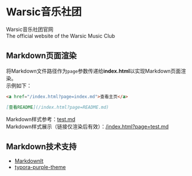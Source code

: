 # Warsic音乐社团
Warsic音乐社团官网  
The official website of the Warsic Music Club  

## Markdown页面渲染
将Markdown文件路径作为`page`参数传递给**index.html**以实现Markdown页面渲染。  
示例如下：  
```html
<a href="/index.html?page=index.md">查看主页</a>
```
```markdown
[查看README](/index.html?page=README.md)
```
Markdown样式参考：[test.md](test.md)  
Markdown样式展示（链接仅渲染后有效）：[/index.html?page=test.md](/index.html?page=test.md)  

## Markdown技术支持
- [MarkdownIt](https://github.com/markdown-it/markdown-it)
- [typora-purple-theme](https://github.com/hliu202/typora-purple-theme)
